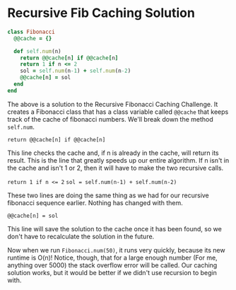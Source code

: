 # Recursive Fib Caching Solution

```ruby
class Fibonacci
  @@cache = {}

  def self.num(n)
    return @@cache[n] if @@cache[n]
    return 1 if n <= 2
    sol = self.num(n-1) + self.num(n-2)
    @@cache[n] = sol
  end
end
```

The above is a solution to the Recursive Fibonacci Caching Challenge. It creates a Fibonacci class that has a class variable called `@@cache` that keeps track of the cache of fibonacci numbers. We'll break down the method `self.num`.

`return @@cache[n] if @@cache[n]`

This line checks the cache and, if n is already in the cache, will return its result. This is the line that greatly speeds up our entire algorithm. If n isn't in the cache and isn't 1 or 2, then it will have to make the two recursive calls.

`return 1 if n <= 2`
`sol = self.num(n-1) + self.num(n-2)`

These two lines are doing the same thing as we had for our recursive fibonacci sequence earlier. Nothing has changed with them.

`@@cache[n] = sol`

This line will save the solution to the cache once it has been found, so we don't have to recalculate the solution in the future.

Now when we run `Fibonacci.num(50)`, it runs very quickly, because its new runtime is O(n)! Notice, though, that for a large enough number (For me, anything over 5000) the stack overflow error will be called. Our caching solution works, but it would be better if we didn't use recursion to begin with.

